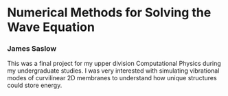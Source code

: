 # Numerical Methods for Solving the Wave Equation
### James Saslow

This was a final project for my upper division Computational Physics during my undergraduate studies. I was very interested with simulating vibrational modes of curvilinear 2D membranes to understand how unique structures could store energy.
